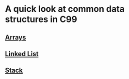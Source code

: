 # A quick look at common data structures in C99

## [Arrays](https://github.com/Zank613/structures_quick/tree/master/arrays)

## [Linked List](https://github.com/Zank613/structures_quick/tree/master/linked_list)

## [Stack](https://github.com/Zank613/structures_quick/tree/master/stack)